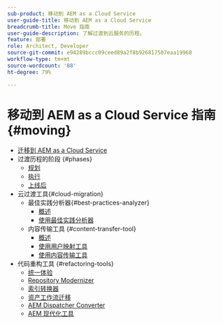 ```yaml
---
sub-product: 移动到 AEM as a Cloud Service
user-guide-title: 移动到 AEM as a Cloud Service
breadcrumb-title: Move 指南
user-guide-description: 了解过渡到云服务的历程。
feature: 部署
role: Architect, Developer
source-git-commit: e94289bccc09ceed89a2f8b926817507eaa19968
workflow-type: tm+mt
source-wordcount: '88'
ht-degree: 79%

---
```



# 移动到 AEM as a Cloud Service 指南 {#moving}

+ [迁移到 AEM as a Cloud Service](/help/move-to-cloud-service/home.md)
+ 过渡历程的阶段 {#phases}
   + [规划](/help/move-to-cloud-service/planning.md)
   + [执行](/help/move-to-cloud-service/execution.md)
   + [上线后](/help/move-to-cloud-service/post-go-live.md)
+ 云过渡工具{#cloud-migration}
   + 最佳实践分析器{#best-practices-analyzer}
      + [概述](/help/move-to-cloud-service/best-practices-analyzer/overview-best-practices-analyzer.md)
      + [使用最佳实践分析器](/help/move-to-cloud-service/best-practices-analyzer/using-best-practices-analyzer.md)
   + 内容传输工具 {#content-transfer-tool}
      + [概述](/help/move-to-cloud-service/content-transfer-tool/overview-content-transfer-tool.md)
      + [使用用户映射工具](/help/move-to-cloud-service/content-transfer-tool/using-user-mapping-tool.md)
      + [使用内容传输工具](/help/move-to-cloud-service/content-transfer-tool/using-content-transfer-tool.md)
+ 代码重构工具 {#refactoring-tools}
   + [统一体验](/help/move-to-cloud-service/unified-experience.md)
   + [Repository Modernizer](/help/move-to-cloud-service/refactoring-tools/repo-modernizer.md)
   + [索引转换器](/help/move-to-cloud-service/refactoring-tools/index-converter.md)
   + [资产工作流迁移](/help/move-to-cloud-service/moving-to-aem-assets/asset-workflow-migration-tool.md)
   + [AEM Dispatcher Converter](/help/move-to-cloud-service/refactoring-tools/dispatcher-transformation-utility-tools.md)
   + [AEM 现代化工具](/help/move-to-cloud-service/refactoring-tools/aem-modernization-tools.md)
